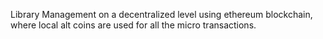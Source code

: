 Library Management on a decentralized level using ethereum blockchain, where local alt coins are used for all the micro transactions.

